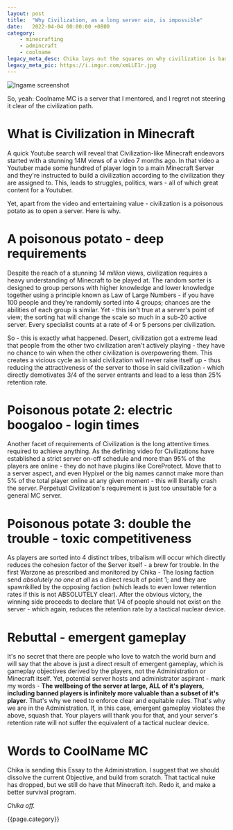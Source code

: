 ```yaml
---
layout: post
title:  "Why Civilization, as a long server aim, is impossible"
date:   2022-04-04 00:00:00 +0800
category: 
    - minecrafting 
    - admincraft 
    - coolname
legacy_meta_desc: Chika lays out the squares on why civilization is bad, and essays Coolname MC to rebuild.
legacy_meta_pic: https://i.imgur.com/xmLLE1r.jpg
---
```


![Ingame screenshot](https://i.imgur.com/xmLLE1r.jpg)

So, yeah: Coolname MC is a server that I mentored, and I regret not steering it clear of the civilization path.

# What is Civilization in Minecraft

A quick Youtube search will reveal that Civilization-like Minecraft endeavors started with a stunning 14M views of a video 7 months ago. In that video a Youtuber made some hundred of player login to a main Minecraft Server and they're instructed to build a civilization according to the civilization they are assigned to. This, leads to struggles, politics, wars - all of which great content for a Youtuber. 

Yet, apart from the video and entertaining value - civilization is a poisonous potato as to open a server. Here is why.

# A poisonous potato - deep requirements

Despite the reach of a stunning *14 million* views, civilization requires a heavy understanding of Minecraft to be played at. The random sorter is designed to group persons with higher knowledge and lower knowledge together using a principle known as Law of Large Numbers - if you have 100 people and they're randomly sorted into 4 groups; chances are the abilities of each group is similar. Yet - this isn't true at a server's point of view; the sorting hat will change the scale so much in a sub-20 active server. Every specialist counts at a rate of 4 or 5 persons per civilization.

So - this is exactly what happened. Desert, civilization got a extreme lead that people from the other two civilization aren't actively playing - they have no chance to win when the other civilization is overpowering them. This creates a vicious cycle as in said civilization will never raise itself up - thus reducing the attractiveness of the server to those in said civilization - which directly demotivates 3/4 of the server entrants and lead to a less than 25% retention rate.

# Poisonous potate 2: electric boogaloo - login times

Another facet of requirements of Civilization is the long attentive times required to achieve anything. As the defining video for Civilizations have established a strict server on-off schedule and more than 95% of the players are online - they do not have plugins like CoreProtect. Move that to a server aspect, and even Hypixel or the big names cannot make more than 5% of the total player online at any given moment - this will literally crash the server. Perpetual Civilization's requirement is just too unsuitable for a general MC server.

# Poisonous potate 3: double the trouble - toxic competitiveness

As players are sorted into 4 distinct tribes, tribalism will occur which directly reduces the cohesion factor of the Server itself - a brew for trouble. In the first Warzone as prescribed and monitored by Chika - The losing faction send *absolutely no one at all* as a direct result of point 1; and they are spawnkilled by the opposing faction (which leads to even lower retention rates if this is not ABSOLUTELY clear). After the obvious victory, the winning side proceeds to declare that 1/4 of people should not exist on the server - which again, reduces the retention rate by a tactical nuclear device.

# Rebuttal - emergent gameplay

It's no secret that there are people who love to watch the world burn and will say that the above is just a direct result of emergent gameplay, which is gameplay objectives derived by the players, not the Administration or Minecraft itself. Yet, potential server hosts and administrator aspirant - mark my words - **The wellbeing of the server at large, ALL of it's players, including banned players is infinitely more valuable than a subset of it's player**. That's why we need to enforce clear and equitable rules. That's why we are in the Administration. If, in this case, emergent gameplay violates the above, squash that. Your players will thank you for that, and your server's retention rate will not suffer the equivalent of a tactical nuclear device.

# Words to CoolName MC

Chika is sending this Essay to the Administration. I suggest that we should dissolve the current Objective, and build from scratch. That tactical nuke has dropped, but we still do have that Minecraft itch. Redo it, and make a better survival program.

*Chika off.*


{{page.category}}
